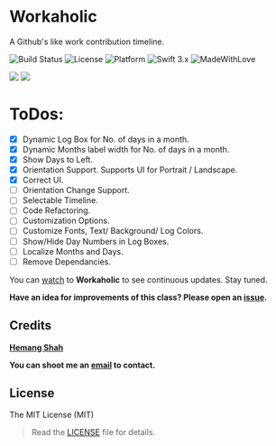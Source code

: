 # Workaholic

A Github's like work contribution timeline.

![Build Status](https://travis-ci.org/hemangshah/Workaholic.svg?branch=master)
![License](https://img.shields.io/badge/License-MIT-lightgrey.svg)
![Platform](https://img.shields.io/badge/Platforms-iOS-red.svg)
![Swift 3.x](https://img.shields.io/badge/Swift-3.x-blue.svg)
![MadeWithLove](https://img.shields.io/badge/Made%20with%20%E2%9D%A4-India-green.svg)

<img src="https://github.com/hemangshah/Workaholic/blob/master/Screenshots/WHLandscape-1.png">
<img src="https://github.com/hemangshah/Workaholic/blob/master/Screenshots/WHLandscape-2.png">

# ToDos:

- [x] Dynamic Log Box for No. of days in a month.
- [x] Dynamic Months label width for No. of days in a month.
- [x] Show Days to Left.
- [x] Orientation Support. Supports UI for Portrait / Landscape.
- [x] Correct UI.
- [ ] Orientation Change Support.
- [ ] Selectable Timeline.
- [ ] Code Refactoring.
- [ ] Customization Options.
- [ ] Customize Fonts, Text/ Background/ Log Colors.
- [ ] Show/Hide Day Numbers in Log Boxes.
- [ ] Localize Months and Days.
- [ ] Remove Dependancies.

You can [watch](https://github.com/hemangshah/Workaholic/subscription) to **Workaholic** to see continuous updates. Stay tuned.

<b>Have an idea for improvements of this class?
Please open an [issue](https://github.com/hemangshah/Workaholic/issues/new).</b>
    
## Credits

<b>[Hemang Shah](https://about.me/hemang.shah)</b>

**You can shoot me an [email](http://www.google.com/recaptcha/mailhide/d?k=01IzGihUsyfigse2G9z80rBw==&c=vU7vyAaau8BctOAIJFwHVbKfgtIqQ4QLJaL73yhnB3k=) to contact.**

## License

The MIT License (MIT)

> Read the [LICENSE](https://github.com/hemangshah/Workaholic/blob/master/LICENSE) file for details.
